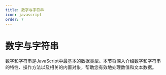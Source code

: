 ```yaml
---
title: 数字与字符串
icon: javascript
order: 7
---
```


# 数字与字符串

数字和字符串是JavaScript中最基本的数据类型。本节将深入介绍数字和字符串的特性、操作方法以及相关的内置对象，帮助您有效地处理数值和文本数据。

